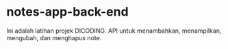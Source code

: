 # notes-app-back-end

Ini adalah latihan projek DICODING.
API untuk menambahkan, menampilkan, mengubah, dan menghapus note.
